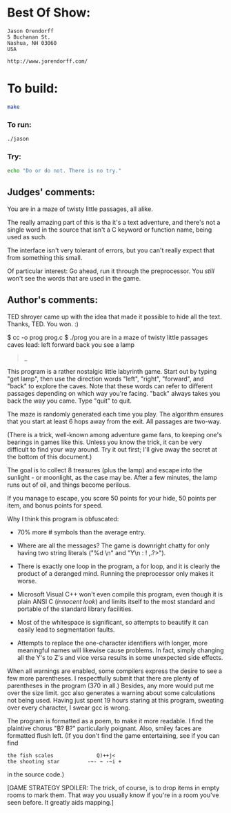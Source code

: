 # Best Of Show:

    Jason Orendorff
    5 Buchanan St.
    Nashua, NH 03060
    USA

    http://www.jorendorff.com/

# To build:

```sh
make
```

### To run:

```sh
./jason
```

### Try:

```sh
echo "Do or do not. There is no try."
```

## Judges' comments:

You are in a maze of twisty little passages, all alike.

The really amazing part of this is tha it's a text adventure, and there's
not a single word in the source that isn't a C keyword or function name,
being used as such.

The interface isn't very tolerant of errors, but you can't really
expect that from something this small.

Of particular interest:  Go ahead, run it through the preprocessor.  You
*still* won't see the words that are used in the game.

## Author's comments:

TED shroyer came up with the idea that made it possible to hide all
the text.  Thanks, TED.  You won.  :)


$ cc -o prog prog.c
$ ./prog
you are in a maze of twisty little passages
caves lead:  left forward back
you see
   a lamp
> _

This program is a rather nostalgic little labyrinth game.  Start
out by typing "get lamp", then use the direction words "left",
"right", "forward", and "back" to explore the caves.  Note that
these words can refer to different passages depending on which way
you're facing.  "back" always takes you back the way you came.
Type "quit" to quit.

The maze is randomly generated each time you play.  The algorithm
ensures that you start at least 6 hops away from the exit.  All
passages are two-way.

(There is a trick, well-known among adventure game fans, to
keeping one's bearings in games like this.  Unless you know the
trick, it can be very difficult to find your way around.  Try it
out first; I'll give away the secret at the bottom of this
document.)

The goal is to collect 8 treasures (plus the lamp) and escape into
the sunlight - or moonlight, as the case may be.  After a few
minutes, the lamp runs out of oil, and things become perilous.

If you manage to escape, you score 50 points for your hide, 50
points per item, and bonus points for speed.

Why I think this program is obfuscated:

* 70% more # symbols than the average entry.

* Where are all the messages?  The game is downright chatty for
  only having two string literals ("%d \n" and "Y\n : ! ,.?>").

* There is exactly one loop in the program, a for loop, and it is
  clearly the product of a deranged mind.  Running the
  preprocessor only makes it worse.

* Microsoft Visual C++ won't even compile this program, even
  though it is plain ANSI C (*innocent look*) and limits itself to
  the most standard and portable of the standard library
  facilities.

* Most of the whitespace is significant, so attempts to
  beautify it can easily lead to segmentation faults.

* Attempts to replace the one-character identifiers with longer,
  more meaningful names will likewise cause problems.  In fact,
  simply changing all the Y's to Z's and vice versa results in
  some unexpected side effects.

When all warnings are enabled, some compilers express the desire
to see a few more parentheses.  I respectfully submit that there are
plenty of parentheses in the program (370 in all.)  Besides, any
more would put me over the size limit.  gcc also generates a
warning about some calculations not being used.  Having just spent
19 hours staring at this program, sweating over every character, I
swear gcc is wrong.

The program is formatted as a poem, to make it more readable.
I find the plaintive chorus "B?  B?" particularly poignant.
Also, smiley faces are formatted flush left.  (If you don't find
the game entertaining, see if you can find

    the fish scales              Q)++j<
    the shooting star         -~- ~ -~i +

in the source code.)







[GAME STRATEGY SPOILER:  The trick, of course, is to drop items in
empty rooms to mark them.  That way you usually know if you're in a
room you've seen before.  It greatly aids mapping.]
